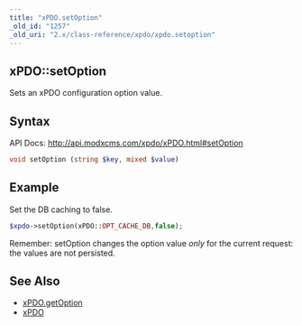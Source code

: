 ```yaml
---
title: "xPDO.setOption"
_old_id: "1257"
_old_uri: "2.x/class-reference/xpdo/xpdo.setoption"
---
```


## xPDO::setOption 

Sets an xPDO configuration option value.

## Syntax 

API Docs: <http://api.modxcms.com/xpdo/xPDO.html#setOption>

``` php 
void setOption (string $key, mixed $value)
```

## Example 

Set the DB caching to false.

``` php 
$xpdo->setOption(xPDO::OPT_CACHE_DB,false);
```

Remember: setOption changes the option value _only_ for the current request: the values are not persisted.

## See Also 

- [xPDO.getOption](extending-modx/xpdo/class-reference/xpdo/xpdo.getoption "xPDO.getOption")
- [xPDO](extending-modx/xpdo/class-reference/xpdo "xPDO")
